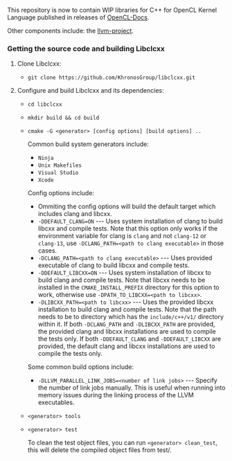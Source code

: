 <!--
Copyright (c) 2021 The Khronos Group Inc.
SPDX-License-Identifier: Apache-2.0
-->
 
This repository is now to contain WIP libraries for C++ for OpenCL Kernel Language published in releases of [OpenCL-Docs](https://github.com/KhronosGroup/OpenCL-Docs/releases/tag/cxxforopencl-v1.0-r2).

Other components include:
the [llvm-project](https://github.com/llvm/llvm-project).

### Getting the source code and building Libclcxx

1. Clone Libclcxx:

	* ``git clone https://github.com/KhronosGroup/libclcxx.git``

2. Configure and build Libclcxx and its dependencies:

	* ``cd libclcxx``

	* ``mkdir build && cd build``

	* ``cmake -G <generator> [config options] [build options] ..``

		Common build system generators include:

		* ``Ninja``
		* ``Unix Makefiles``
		* ``Visual Studio``
		* ``Xcode``

		Config options include:

		* Ommiting the config options will build the default target which includes clang and libcxx.
		* ``-DDEFAULT_CLANG=ON`` --- Uses system installation of clang to build libcxx and compile tests. Note that this option only works if the environment variable for clang is ``clang`` and not ``clang-12`` or ``clang-13``, use ``-DCLANG_PATH=<path to clang executable>`` in those cases.
		* ``-DCLANG_PATH=<path to clang executable>`` --- Uses provided executable of clang to build libcxx and compile tests.
		* ``-DDEFAULT_LIBCXX=ON`` --- Uses system installation of libcxx to build clang and compile tests. Note that libcxx needs to be installed in the ``CMAKE_INSTALL_PREFIX`` directory for this option to work, otherwise use ``-DPATH_TO_LIBCXX=<path to libcxx>``.
		* ``-DLIBCXX_PATH=<path to libcxx>`` --- Uses the provided libcxx installation to build clang and compile tests. Note that the path needs to be to directory which has the ``include/c++/v1/`` directory within it.
		If both ``-DCLANG_PATH`` and ``-DLIBCXX_PATH`` are provided, the provided clang and libcxx installations are used to compile the tests only.
		If both ``-DDEFAULT_CLANG`` and ``-DDEFAULT_LIBCXX`` are provided, the default clang and libcxx installations are used to compile the tests only.

		Some common build options include:

		* ``-DLLVM_PARALLEL_LINK_JOBS=<number of link jobs>`` --- Specify the number of link jobs manually. This is useful when running into memory issues during the linking process of the LLVM executables.

	* ``<generator> tools``

	* ``<generator> test``

		To clean the test object files, you can run ``<generator> clean_test``, this will delete the compiled object files from test/.
